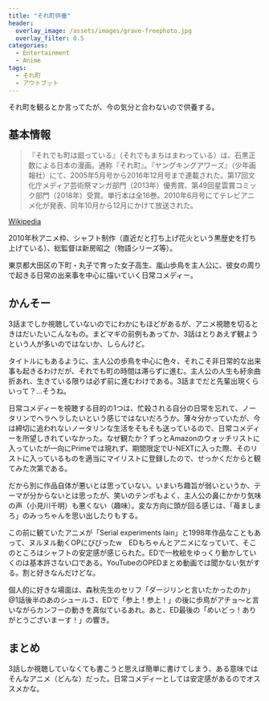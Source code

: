 ```yaml
---
title: "それ町供養"
header:
  overlay_image: /assets/images/grave-freephoto.jpg
  overlay_filter: 0.5
categories:
  - Entertainment
  - Anime
tags:
  - それ町
  - アウトプット
---
```


それ町を観るとか言ってたが、今の気分と合わないので供養する。

## 基本情報

>『それでも町は廻っている』（それでもまちはまわっている）は、石黒正数による日本の漫画。通称『それ町』。『ヤングキングアワーズ』（少年画報社）にて、2005年5月号から2016年12月号まで連載された。第17回文化庁メディア芸術祭マンガ部門（2013年）優秀賞、第49回星雲賞コミック部門（2018年）受賞。単行本は全16巻。2010年6月号にてテレビアニメ化が発表、同年10月から12月にかけて放送された。

[Wikipedia](https://ja.wikipedia.org/wiki/%E3%81%9D%E3%82%8C%E3%81%A7%E3%82%82%E7%94%BA%E3%81%AF%E5%BB%BB%E3%81%A3%E3%81%A6%E3%81%84%E3%82%8B)

2010年秋アニメ枠、シャフト制作（直近だと打ち上げ花火という黒歴史を打ち上げている）、総監督は新房昭之（物語シリーズ等）。

東京都大田区の下町・丸子で育った女子高生、嵐山歩鳥を主人公に、彼女の周りで起きる日常の出来事を中心に描いていく日常コメディー。

## かんそー

3話までしか視聴していないのでにわかにもほどがあるが、アニメ視聴を切るときはだいたいこんなもの。まどマギの前例もあってか、3話はとりあえず観ようという人が多いのではないか、しらんけど。

タイトルにもあるように、主人公の歩鳥を中心に色々、それこそ非日常的な出来事も起きるわけだが、それでも町の時間は滞らずに進む。主人公の人生も紆余曲折あれ、生きている限りは必ず前に進むわけである。3話までだと先輩出現くらいって？...そうね。

日常コメディーを視聴する目的の1つは、忙殺される自分の日常を忘れて、ノータリンでヘラヘラしたいという感じではないだろうか。薄々分かっていたが、今は締切に追われないノータリンな生活をそもそも送っているので、日常コメディーを所望しきれていなかった。なぜ観たか？ずっとAmazonのウォッチリストに入っていたが一向にPrimeでは現れず、期間限定でU-NEXTに入った際、そのリストに入っているものを適当にマイリストに登録したので、せっかくだからと観てみた次第である。

だから別に作品自体が悪いとは思っていない。いまいち趣旨が弱いというか、テーマが分からないとは思ったが、笑いのテンポもよく、主人公の鼻にかかり気味の声（小見川千明）も悪くない（趣味）。変な方向に頭が回る感じは、「苺ましまろ」のみっちゃんを思い出したりもする。

この前に観ていたアニメが「Serial experiments lain」と1998年作品なこともあって、ヌルヌル動くOPにびびったw　EDもちゃんとアニメになっていて、そこのところはシャフトの安定感が感じられた。EDで一枚絵をゆっくり動かしていくのは基本許さない口である。YouTubeのOPEDまとめ動画では聞かない気がする。割と好きなんだけどな。

個人的に好きな場面は、森秋先生のセリフ「ダージリンと言いたかったのか」@1話後半のあのシュールさ、EDで「参上！参上！」の後に歩鳥がアチョ～と言いながらカンフーの動きを真似ているあれ。あと、ED最後の「めいどっ！ありがとうございまーす！」の響き。

## まとめ

3話しか視聴していなくても書こうと思えば簡単に書けてしまう、ある意味ではそんなアニメ（どんな）だった。日常コメディーとしては安定感があるのでオススメかな。
